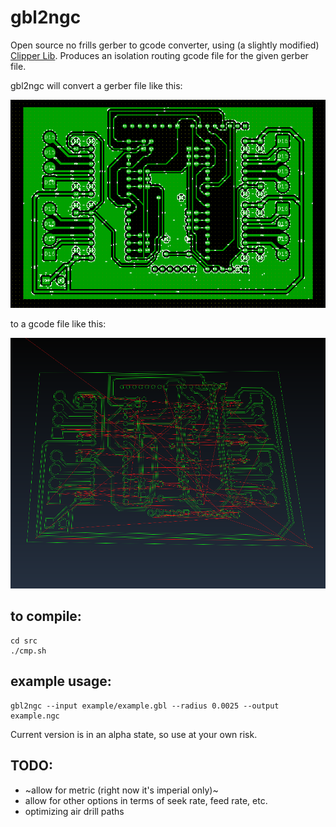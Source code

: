 gbl2ngc
=======

Open source no frills gerber to gcode converter, using (a slightly modified) [Clipper Lib](http://www.angusj.com/delphi/clipper.php).  Produces an isolation routing gcode file for the given gerber file.

gbl2ngc will convert a gerber file like this:


![gerber example](/example/gerbExample.png)


to a gcode file like this:


![gcode example](example/gcodeExample.png)


to compile:
-----------

    cd src
    ./cmp.sh

example usage:
--------------

    gbl2ngc --input example/example.gbl --radius 0.0025 --output example.ngc

Current version is in an alpha state, so use at your own risk.


TODO:
-----

  - ~allow for metric (right now it's imperial only)~
  - allow for other options in terms of seek rate, feed rate, etc.
  - optimizing air drill paths




